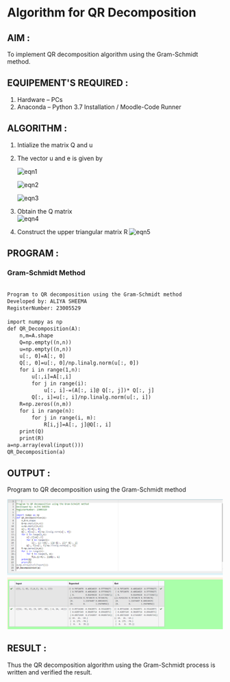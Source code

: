 # Algorithm for QR Decomposition
## AIM :
To implement QR decomposition algorithm using the Gram-Schmidt method.
## EQUIPEMENT'S REQUIRED :
1.	Hardware – PCs
2.	Anaconda – Python 3.7 Installation / Moodle-Code Runner
## ALGORITHM :
1.	Intialize the matrix Q and u
2.	The vector u and e is given by

    ![eqn1](./ex4.jpg)

    ![eqn2](./ex6.jpg)

    ![eqn3](./ex3.jpg)

3.	Obtain the Q matrix   
    ![eqn4](./ex1.jpg)
4.	Construct the upper triangular matrix R
    ![eqn5](./ex2.jpg)

## PROGRAM :
### Gram-Schmidt Method
```

Program to QR decomposition using the Gram-Schmidt method
Developed by: ALIYA SHEEMA
RegisterNumber: 23005529

import numpy as np
def QR_Decomposition(A):
    n,m=A.shape
    Q=np.empty((n,n))
    u=np.empty((n,n))
    u[:, 0]=A[:, 0]
    Q[:, 0]=u[:, 0]/np.linalg.norm(u[:, 0])
    for i in range(1,n):
        u[:,i]=A[:,i]
        for j in range(i):
            u[:, i]-=(A[:, i]@ Q[:, j])* Q[:, j]
        Q[:, i]=u[:, i]/np.linalg.norm(u[:, i])
    R=np.zeros((n,m))
    for i in range(n):
        for j in range(i, m):
            R[i,j]=A[:, j]@Q[:, i]
    print(Q)
    print(R)
a=np.array(eval(input()))
QR_Decomposition(a)

```

## OUTPUT :

Program to QR decomposition using the Gram-Schmidt method

![Alt text](Output.png)

## RESULT :

Thus the QR decomposition algorithm using the Gram-Schmidt process is written and verified the result.